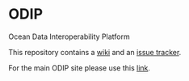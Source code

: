 ODIP
====

Ocean Data Interoperability Platform

This repository contains a [wiki](https://github.com/aodn/ODIP/wiki) and an [issue tracker](https://github.com/aodn/ODIP/issues).

For the main ODIP site please use this [link](http://www.odip.org/).
